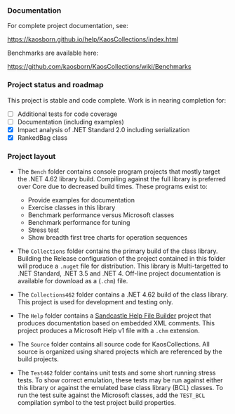 ### Documentation

For complete project documentation, see:

https://kaosborn.github.io/help/KaosCollections/index.html

Benchmarks are available here:

https://github.com/kaosborn/KaosCollections/wiki/Benchmarks

### Project status and roadmap

This project is stable and code complete.
Work is in nearing completion for:

- [ ] Additional tests for code coverage
- [ ] Documentation (including examples)
- [X] Impact analysis of .NET Standard 2.0 including serialization
- [X] RankedBag<T> class

### Project layout

* The `Bench` folder contains console program projects that mostly target the .NET 4.62 library build.
Compiling against the full library is preferred over Core due to decreased build times.
These programs exist to:

  * Provide examples for documentation
  * Exercise classes in this library
  * Benchmark performance versus Microsoft classes
  * Benchmark performance for tuning
  * Stress test
  * Show breadth first tree charts for operation sequences

* The `Collections` folder contains the primary build of the class library.
Building the Release configuration of the project contained in this folder
will produce a `.nuget` file for distribution.
This library is Multi-targetted to .NET Standard, .NET 3.5 and .NET 4.
Off-line project documentation is available for download as a (`.chm`) file.

* The `Collections462` folder contains a .NET 4.62 build of the class library.
This project is used for development and testing only.

* The `Help` folder contains a [Sandcastle Help File Builder](https://github.com/EWSoftware/SHFB)
project that produces documentation based on embedded XML comments.
This project produces a Microsoft Help v1 file with a `.chm` extension.

* The `Source` folder contains all source code for KaosCollections.
All source is organized using shared projects which are referenced by the build projects.

* The `Test462` folder contains unit tests and some short running stress tests.
To show correct emulation, these tests may be run against either this library
or against the emulated base class library (BCL) classes.
To run the test suite against the Microsoft classes,
add the `TEST_BCL` compilation symbol to the test project build properties.
